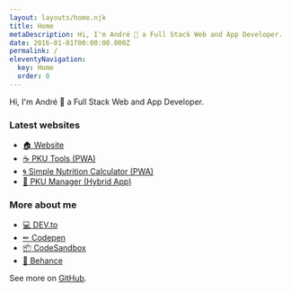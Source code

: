 ```yaml
---
layout: layouts/home.njk
title: Home
metaDescription: Hi, I'm André 👋 a Full Stack Web and App Developer.
date: 2016-01-01T00:00:00.000Z
permalink: /
eleventyNavigation:
  key: Home
  order: 0
---
```


Hi, I'm André 👋 a Full Stack Web and App Developer.

### Latest websites

- [🏠 Website](https://andrereus.com/)
- [☕ PKU Tools (PWA)](https://pkutools.com/)
- [🌀 Simple Nutrition Calculator (PWA)](https://github.com/andrereus/simple-nutrition-calculator)
- [🍴 PKU Manager (Hybrid App)](https://pkumanager.com/)

### More about me

- [💻 DEV.to](https://dev.to/andrereus)
- [✏ Codepen](https://codepen.io/andrereus)
- [📦 CodeSandbox](https://codesandbox.io/u/andrereus)
- [🎨 Behance](https://www.behance.net/andrereus)

See more on [GitHub](https://github.com/andrereus).
